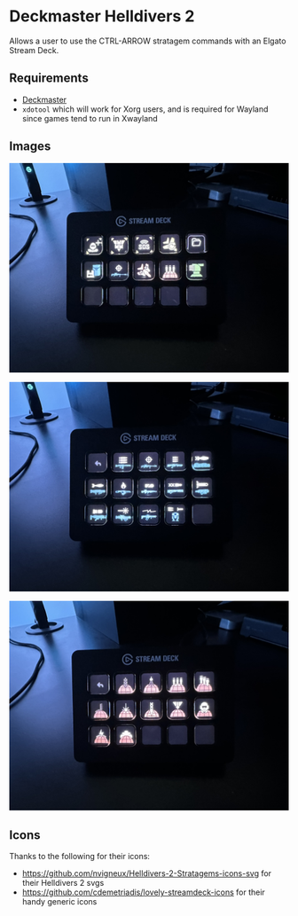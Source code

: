 # Deckmaster Helldivers 2

Allows a user to use the CTRL-ARROW stratagem commands with an Elgato Stream Deck.

## Requirements

- [Deckmaster](https://github.com/muesli/deckmaster)
- `xdotool` which will work for Xorg users, and is required for Wayland since games tend to run in Xwayland

## Images

![1](docs/1.jpeg)

![2](docs/2.jpeg)

![3](docs/3.jpeg)

## Icons

Thanks to the following for their icons:

- https://github.com/nvigneux/Helldivers-2-Stratagems-icons-svg for their Helldivers 2 svgs
- https://github.com/cdemetriadis/lovely-streamdeck-icons for their handy generic icons
